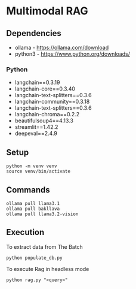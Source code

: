 # Multimodal RAG

## Dependencies

* ollama - https://ollama.com/download
* python3 - https://www.python.org/downloads/

### Python

* langchain==0.3.19
* langchain-core==0.3.40
* langchain-text-splitters==0.3.6
* langchain-community==0.3.18
* langchain-text-splitters==0.3.6
* langchain-chroma==0.2.2
* beautifulsoup4==4.13.3
* streamlit==1.42.2
* deepeval==2.4.9

## Setup

```
python -m venv venv
source venv/bin/activate
```

## Commands

```
ollama pull llama3.1
ollama pull bakllava
ollama pull llama3.2-vision
```

## Execution

To extract data from The Batch

```
python populate_db.py
```

To execute Rag in headless mode

```
python rag.py "<query>"
```
